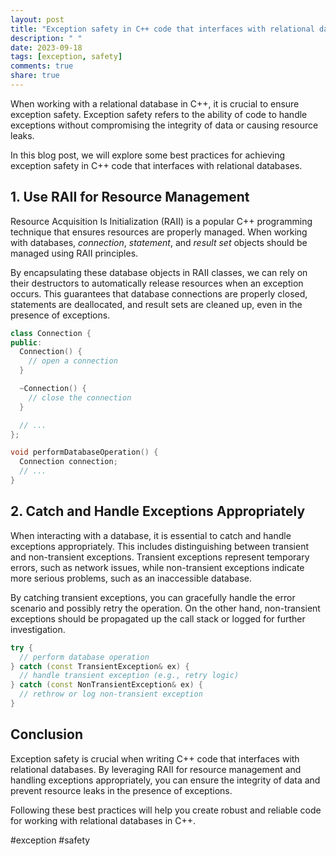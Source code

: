 ```yaml
---
layout: post
title: "Exception safety in C++ code that interfaces with relational databases"
description: " "
date: 2023-09-18
tags: [exception, safety]
comments: true
share: true
---
```


When working with a relational database in C++, it is crucial to ensure exception safety. Exception safety refers to the ability of code to handle exceptions without compromising the integrity of data or causing resource leaks.

In this blog post, we will explore some best practices for achieving exception safety in C++ code that interfaces with relational databases.

## 1. Use RAII for Resource Management

Resource Acquisition Is Initialization (RAII) is a popular C++ programming technique that ensures resources are properly managed. When working with databases, *connection*, *statement*, and *result set* objects should be managed using RAII principles.

By encapsulating these database objects in RAII classes, we can rely on their destructors to automatically release resources when an exception occurs. This guarantees that database connections are properly closed, statements are deallocated, and result sets are cleaned up, even in the presence of exceptions.

```cpp
class Connection {
public:
  Connection() {
    // open a connection
  }

  ~Connection() {
    // close the connection
  }

  // ...
};

void performDatabaseOperation() {
  Connection connection;
  // ...
}
```

## 2. Catch and Handle Exceptions Appropriately

When interacting with a database, it is essential to catch and handle exceptions appropriately. This includes distinguishing between transient and non-transient exceptions. Transient exceptions represent temporary errors, such as network issues, while non-transient exceptions indicate more serious problems, such as an inaccessible database.

By catching transient exceptions, you can gracefully handle the error scenario and possibly retry the operation. On the other hand, non-transient exceptions should be propagated up the call stack or logged for further investigation.

```cpp
try {
  // perform database operation
} catch (const TransientException& ex) {
  // handle transient exception (e.g., retry logic)
} catch (const NonTransientException& ex) {
  // rethrow or log non-transient exception
}
```

## Conclusion

Exception safety is crucial when writing C++ code that interfaces with relational databases. By leveraging RAII for resource management and handling exceptions appropriately, you can ensure the integrity of data and prevent resource leaks in the presence of exceptions.

Following these best practices will help you create robust and reliable code for working with relational databases in C++.

#exception #safety